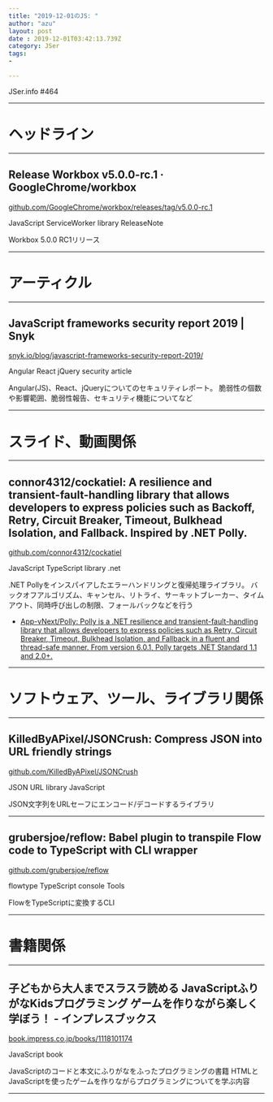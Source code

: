 ```yaml
---
title: "2019-12-01のJS: "
author: "azu"
layout: post
date : 2019-12-01T03:42:13.739Z
category: JSer
tags:
-

---
```


JSer.info #464

----

<h1 class="site-genre">ヘッドライン</h1>

----

## Release Workbox v5.0.0-rc.1 · GoogleChrome/workbox
[github.com/GoogleChrome/workbox/releases/tag/v5.0.0-rc.1](https://github.com/GoogleChrome/workbox/releases/tag/v5.0.0-rc.1 "Release Workbox v5.0.0-rc.1 · GoogleChrome/workbox")
<p class="jser-tags jser-tag-icon"><span class="jser-tag">JavaScript</span> <span class="jser-tag">ServiceWorker</span> <span class="jser-tag">library</span> <span class="jser-tag">ReleaseNote</span></p>

Workbox 5.0.0 RC1リリース


----
<h1 class="site-genre">アーティクル</h1>

----

## JavaScript frameworks security report 2019 | Snyk
[snyk.io/blog/javascript-frameworks-security-report-2019/](https://snyk.io/blog/javascript-frameworks-security-report-2019/ "JavaScript frameworks security report 2019 | Snyk")
<p class="jser-tags jser-tag-icon"><span class="jser-tag">Angular</span> <span class="jser-tag">React</span> <span class="jser-tag">jQuery</span> <span class="jser-tag">security</span> <span class="jser-tag">article</span></p>

Angular(JS)、React、jQueryについてのセキュリティレポート。
脆弱性の個数や影響範囲、脆弱性報告、セキュリティ機能についてなど


----
<h1 class="site-genre">スライド、動画関係</h1>

----

## connor4312/cockatiel: A resilience and transient-fault-handling library that allows developers to express policies such as Backoff, Retry, Circuit Breaker, Timeout, Bulkhead Isolation, and Fallback. Inspired by .NET Polly.
[github.com/connor4312/cockatiel](https://github.com/connor4312/cockatiel "connor4312/cockatiel: A resilience and transient-fault-handling library that allows developers to express policies such as Backoff, Retry, Circuit Breaker, Timeout, Bulkhead Isolation, and Fallback. Inspired by .NET Polly.")
<p class="jser-tags jser-tag-icon"><span class="jser-tag">JavaScript</span> <span class="jser-tag">TypeScript</span> <span class="jser-tag">library</span> <span class="jser-tag">.net</span></p>

.NET Pollyをインスパイアしたエラーハンドリングと復帰処理ライブラリ。
バックオフアルゴリズム、キャンセル、リトライ、サーキットブレーカー、タイムアウト、同時呼び出しの制限、フォールバックなどを行う

- [App-vNext/Polly: Polly is a .NET resilience and transient-fault-handling library that allows developers to express policies such as Retry, Circuit Breaker, Timeout, Bulkhead Isolation, and Fallback in a fluent and thread-safe manner. From version 6.0.1, Polly targets .NET Standard 1.1 and 2.0+.](https://github.com/App-vNext/Polly "App-vNext/Polly: Polly is a .NET resilience and transient-fault-handling library that allows developers to express policies such as Retry, Circuit Breaker, Timeout, Bulkhead Isolation, and Fallback in a fluent and thread-safe manner. From version 6.0.1, Polly targets .NET Standard 1.1 and 2.0+.")

----
<h1 class="site-genre">ソフトウェア、ツール、ライブラリ関係</h1>

----

## KilledByAPixel/JSONCrush: Compress JSON into URL friendly strings
[github.com/KilledByAPixel/JSONCrush](https://github.com/KilledByAPixel/JSONCrush "KilledByAPixel/JSONCrush: Compress JSON into URL friendly strings")
<p class="jser-tags jser-tag-icon"><span class="jser-tag">JSON</span> <span class="jser-tag">URL</span> <span class="jser-tag">library</span> <span class="jser-tag">JavaScript</span></p>

JSON文字列をURLセーフにエンコード/デコードするライブラリ


----

## grubersjoe/reflow: Babel plugin to transpile Flow code to TypeScript with CLI wrapper
[github.com/grubersjoe/reflow](https://github.com/grubersjoe/reflow "grubersjoe/reflow: Babel plugin to transpile Flow code to TypeScript with CLI wrapper")
<p class="jser-tags jser-tag-icon"><span class="jser-tag">flowtype</span> <span class="jser-tag">TypeScript</span> <span class="jser-tag">console</span> <span class="jser-tag">Tools</span></p>

FlowをTypeScriptに変換するCLI


----
<h1 class="site-genre">書籍関係</h1>

----

## 子どもから大人までスラスラ読める JavaScriptふりがなKidsプログラミング ゲームを作りながら楽しく学ぼう！ - インプレスブックス
[book.impress.co.jp/books/1118101174](https://book.impress.co.jp/books/1118101174 "子どもから大人までスラスラ読める JavaScriptふりがなKidsプログラミング ゲームを作りながら楽しく学ぼう！ - インプレスブックス")
<p class="jser-tags jser-tag-icon"><span class="jser-tag">JavaScript</span> <span class="jser-tag">book</span></p>

JavaScriptのコードと本文にふりがなをふったプログラミングの書籍
HTMLとJavaScriptを使ったゲームを作りながらプログラミングについてを学ぶ内容


----
